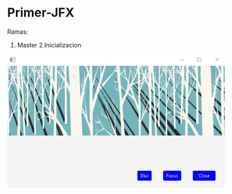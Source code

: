 # Primer-JFX

Ramas:
1. Master
2.Inicializacion

![Alt Text](https://github.com/roberechev/Primer-JFX/blob/Inicializacion/src/application/BLUR.PNG)
